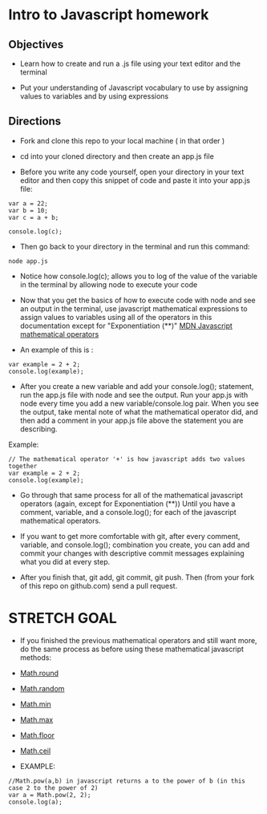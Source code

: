 
# Intro to Javascript homework

## Objectives
* Learn how to create and run a .js file using your text editor and the terminal

* Put your understanding of Javascript vocabulary to use by assigning values to variables and by using expressions

## Directions
* Fork and clone this repo to your local machine ( in that order )

* cd into your cloned directory and then create an app.js file

* Before you write any code yourself, open your directory in your text editor and then copy this snippet of code and paste it into your app.js file:

```
var a = 22;
var b = 10;
var c = a + b;

console.log(c);
```
* Then go back to your directory in the terminal and run this command:

```
node app.js
```

* Notice how console.log(c); allows you to log of the value of the variable in the terminal by allowing node to execute your code

* Now that you get the basics of how to execute code with node and see an output in the terminal, use javascript mathematical expressions to assign values to variables using all of the operators in this documentation except for "Exponentiation (\**)" [MDN Javascript mathematical operators](https://developer.mozilla.org/en-US/docs/Web/JavaScript/Reference/Operators/Arithmetic_Operators)

* An example of this is :

```
var example = 2 + 2;
console.log(example);
```

* After you create a new variable and add your console.log(); statement, run the app.js file with node and see the output.
Run your app.js with node every time you add a new variable/console.log pair.
When you see the output, take mental note of what the mathematical operator did, and then add a comment in your app.js file above the statement you are describing.

Example:

```
// The mathematical operator '+' is how javascript adds two values together
var example = 2 + 2;
console.log(example);
```

* Go through that same process for all of the mathematical javascript operators (again, except for Exponentiation (\**)) Until you have a comment, variable, and a console.log(); for each of the javascript mathematical operators.

* If you want to get more comfortable with git, after every comment, variable, and console.log(); combination you create, you can add and commit your changes with descriptive commit messages explaining what you did at every step.

* After you finish that, git add, git commit, git push. Then (from your fork of this repo on github.com) send a pull request.


# STRETCH GOAL

* If you finished the previous mathematical operators and still want more, do the same process as before using these mathematical javascript methods:

 * [Math.round](https://developer.mozilla.org/en-US/docs/Web/JavaScript/Reference/Global_Objects/Math/round)

 * [Math.random](https://developer.mozilla.org/en-US/docs/Web/JavaScript/Reference/Global_Objects/Math/random)

 * [Math.min](https://developer.mozilla.org/en-US/docs/Web/JavaScript/Reference/Global_Objects/Math/min)

 * [Math.max](https://developer.mozilla.org/en-US/docs/Web/JavaScript/Reference/Global_Objects/Math/max)

 * [Math.floor](https://developer.mozilla.org/en-US/docs/Web/JavaScript/Reference/Global_Objects/Math/floor)

 * [Math.ceil](https://developer.mozilla.org/en-US/docs/Web/JavaScript/Reference/Global_Objects/Math/ceil)

* EXAMPLE:

```
//Math.pow(a,b) in javascript returns a to the power of b (in this case 2 to the power of 2)
var a = Math.pow(2, 2);
console.log(a);
```
